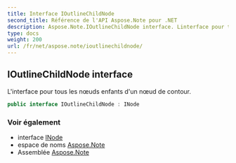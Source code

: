 ```yaml
---
title: Interface IOutlineChildNode
second_title: Référence de l'API Aspose.Note pour .NET
description: Aspose.Note.IOutlineChildNode interface. Linterface pour tous les nœuds enfants dun nœud de contour.
type: docs
weight: 200
url: /fr/net/aspose.note/ioutlinechildnode/
---
```

## IOutlineChildNode interface

L'interface pour tous les nœuds enfants d'un nœud de contour.

```csharp
public interface IOutlineChildNode : INode
```

### Voir également

* interface [INode](../inode/)
* espace de noms [Aspose.Note](../../aspose.note/)
* Assemblée [Aspose.Note](../../)



